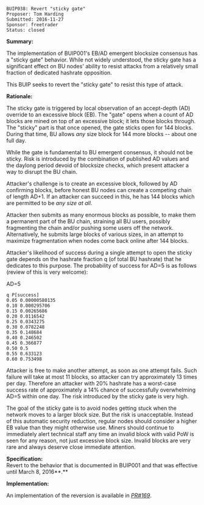     BUIP038: Revert "sticky gate"
    Proposer: Tom Harding
    Submitted: 2016-11-27
    Sponsor: freetrader
    Status: closed

  
**Summary:**  
  
The implementation of BUIP001's EB/AD emergent blocksize consensus has a
"sticky gate" behavior. While not widely understood, the sticky gate has
a significant effect on BU nodes' ability to resist attacks from a
relatively small fraction of dedicated hashrate opposition.  
  
This BUIP seeks to revert the "sticky gate" to resist this type of
attack.  
  
**Rationale:**  
  
The sticky gate is triggered by local observation of an accept-depth
(AD) override to an excessive block (EB). The "gate" opens when a count
of AD blocks are mined on top of an excessive block; it lets those
blocks through. The "sticky" part is that once opened, the gate sticks
open for 144 blocks. During that time, BU allows *any* size block for
144 more blocks -- about one full day.  
  
While the gate is fundamental to BU emergent consensus, it should not be
sticky. Risk is introduced by the combination of published AD values and
the daylong period devoid of blocksize checks, which present attacker a
way to disrupt the BU chain.  
  
Attacker's challenge is to create an excessive block, followed by AD
confirming blocks, before honest BU nodes can create a competing chain
of length AD+1. If an attacker can succeed in this, he has 144 blocks
which are permitted to be *any size at all*.  
  
Attacker then submits as many enormous blocks as possible, to make them
a permanent part of the BU chain, straining all BU users, possibly
fragmenting the chain and/or pushing some users off the network.
Alternatively, he submits large blocks of various sizes, in an attempt
to maximize fragmentation when nodes come back online after 144
blocks.  
  
Attacker's likelihood of success during a single attempt to open the
sticky gate depends on the hashrate fraction q (of total BU hashrate)
that he dedicates to this purpose. The probability of success for AD=5
is as follows (review of this is very welcome):  
  
AD=5  

    q P[success]
    0.05 0.00000580135
    0.10 0.000295706
    0.15 0.00265686
    0.20 0.0116542
    0.25 0.0343275
    0.30 0.0782248
    0.35 0.148684
    0.40 0.246502
    0.45 0.366877
    0.50 0.5
    0.55 0.633123
    0.60 0.753498

Attacker is free to make another attempt, as soon as one attempt fails.
Such failure will take at most 11 blocks, so attacker can try
approximately 13 times per day. Therefore an attacker with 20% hashrate
has a worst-case success rate of approximately a 14% chance of
successfully overwhelming AD=5 within one day. The risk introduced by
the sticky gate is very high.  
  
The goal of the sticky gate is to avoid nodes getting stuck when the
network moves to a larger block size. But the risk is unacceptable.
Instead of this automatic security reduction, regular nodes should
consider a higher EB value than they might otherwise use. Miners should
continue to immediately alert technical staff any time an invalid block
with valid PoW is seen for any reason, not just excessive block size.
Invalid blocks are very rare and always deserve close immediate
attention.  
  
**Specification:**  
Revert to the behavior that is documented in BUIP001 and that was
effective until March 8, 2016**.**  
  
**Implementation:**  
  
An implementation of the reversion is available in
[*PR\#169*](https://github.com/BitcoinUnlimited/BitcoinUnlimited/pull/169).
